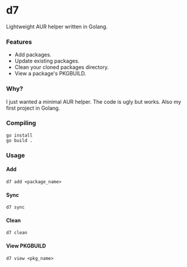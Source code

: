 # d7

Lightweight AUR helper written in Golang.

### Features

- Add packages.
- Update existing packages.
- Clean your cloned packages directory.
- View a package's PKGBUILD.

### Why?

I just wanted a minimal AUR helper. The code is ugly but works. Also my first project in Golang.

### Compiling

```
go install
go build .
```

### Usage

#### Add

```
d7 add <package_name>
```

#### Sync

```
d7 sync
```

#### Clean

```
d7 clean
```

#### View PKGBUILD

```
d7 view <pkg_name>
```
